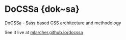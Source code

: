DoCSSa {dok~sa} 
===============

DoCSSa - Sass based CSS architecture and methodology

See it live at [mlarcher.github.io/docssa](http://mlarcher.github.io/docssa)
